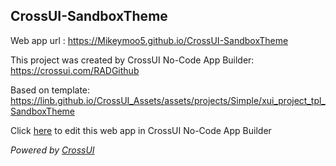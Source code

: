 ## CrossUI-SandboxTheme
Web app url : https://Mikeymoo5.github.io/CrossUI-SandboxTheme

This project was created by CrossUI No-Code App Builder: https://crossui.com/RADGithub

Based on template: https://linb.github.io/CrossUI_Assets/assets/projects/Simple/xui_project_tpl_SandboxTheme

Click [here](https://crossui.com/RADGithub/#!from=github&owner=Mikeymoo5&repo=CrossUI-SandboxTheme) to edit this web app in CrossUI No-Code App Builder

<i>Powered by [CrossUI](https://crossui.com)</i>
